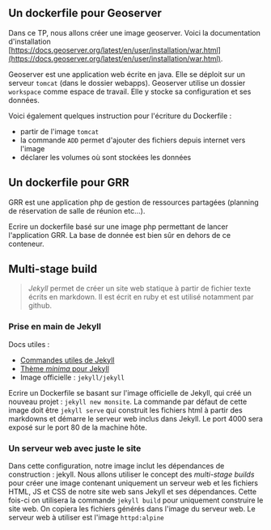 
## Un dockerfile pour Geoserver

Dans ce TP, nous allons créer une image geoserver. Voici la documentation d'installation [https://docs.geoserver.org/latest/en/user/installation/war.html](https://docs.geoserver.org/latest/en/user/installation/war.html).

Geoserver est une application web écrite en java. Elle se déploit sur un serveur `tomcat` (dans le dossier webapps).
Geoserver utilise un dossier `workspace` comme espace de travail. Elle y stocke sa configuration et ses données.

Voici également quelques instruction pour l'écriture du Dockerfile :

- partir de l'image `tomcat`
- la commande `ADD` permet d'ajouter des fichiers depuis internet vers l'image
- déclarer les volumes où sont stockées les données


## Un dockerfile pour GRR

GRR est une application php de gestion de ressources partagées (planning de réservation de salle de réunion etc...).

Ecrire un dockerfile basé sur une image php permettant de lancer l'application GRR. La base de donnée est bien sûr en dehors de ce conteneur.

## Multi-stage build

> *Jekyll* permet de créer un site web statique à partir de fichier texte écrits en markdown. Il est écrit en ruby et est utilisé notamment par github.


### Prise en main de Jekyll

Docs utiles :

- [Commandes utiles de Jekyll](https://jekyllrb.com/docs/usage/)
- [Thème *minima* pour Jekyll](https://github.com/jekyll/minima)
- Image officielle : `jekyll/jekyll`

Ecrire un Dockerfile se basant sur l'image officielle de Jekyll, qui créé un nouveau projet : `jekyll new monsite`.
La commande par défaut de cette image doit être `jekyll serve` qui construit les fichiers html à partir des markdowns et démarre le serveur web inclus dans Jekyll. Le port 4000 sera exposé sur le port 80 de la machine hôte.

### Un serveur web avec juste le site

Dans cette configuration, notre image inclut les dépendances de construction : jekyll. Nous allons utiliser le concept des *multi-stage builds* pour créer une image contenant uniquement un serveur web et les fichiers HTML, JS et CSS de notre site web sans Jekyll et ses dépendances. Cette fois-ci on utilisera la commande `jekyll build` pour uniquement construire le site web. On copiera les fichiers générés dans l'image du serveur web. Le serveur web à utiliser est l'image `httpd:alpine`

